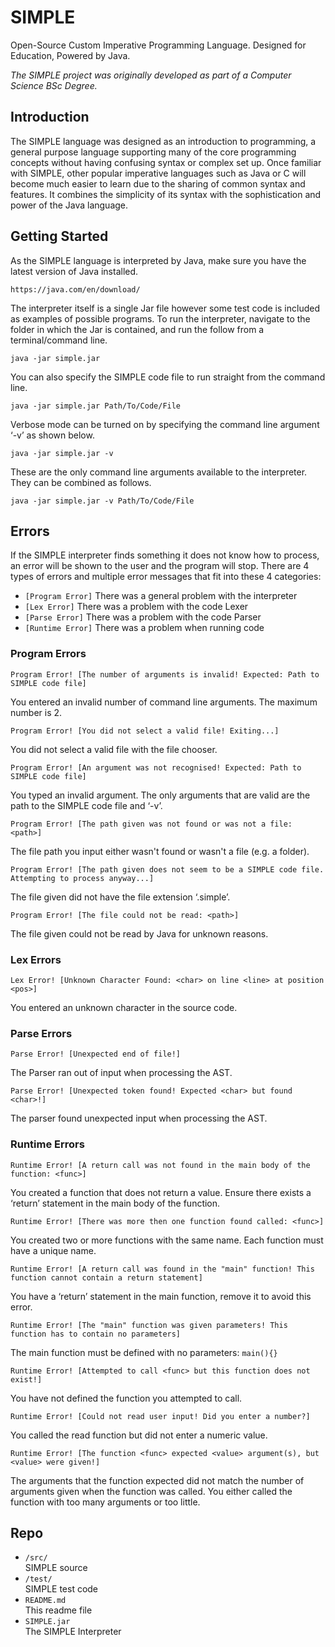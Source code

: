 # SIMPLE

Open-Source Custom Imperative Programming Language. 
Designed for Education, Powered by Java.

_The SIMPLE project was originally developed as part of a Computer Science BSc Degree._

## Introduction

The SIMPLE language was designed as an introduction to programming, a general purpose language supporting many of the core programming concepts without having confusing syntax or complex set up. Once familiar with SIMPLE, other popular imperative languages such as Java or C will become much easier to learn due to the sharing of common syntax and features. It combines the simplicity of its syntax with the sophistication and power of the Java language.

## Getting Started

As the SIMPLE language is interpreted by Java, make sure you have the latest version of Java installed.

```
https://java.com/en/download/
```

The interpreter itself is a single Jar file however some test code is included as examples of possible programs. To run the interpreter, navigate to the folder in which the Jar is contained, and run the follow from a terminal/command line.

```java -jar simple.jar
```
You can also specify the SIMPLE code file to run straight from the command line.

```java -jar simple.jar Path/To/Code/File
```
Verbose mode can be turned on by specifying the command line argument ‘-v’ as shown below. 

```java -jar simple.jar -v
```
These are the only command line arguments available to the interpreter. They can be combined as follows.

```java -jar simple.jar -v Path/To/Code/File
```

## Errors

If the SIMPLE interpreter finds something it does not know how to process, an error will be shown to the user and the program will stop. There are 4 types of errors and multiple error messages that fit into these 4 categories:
- `[Program Error]`    There was a general problem with the interpreter- `[Lex Error]`        There was a problem with the code Lexer- `[Parse Error]`      There was a problem with the code Parser- `[Runtime Error]`    There was a problem when running code

### Program Errors

```
Program Error! [The number of arguments is invalid! Expected: Path to SIMPLE code file]
```
You entered an invalid number of command line arguments. The maximum number is 2.

```
Program Error! [You did not select a valid file! Exiting...]
```
You did not select a valid file with the file chooser.

```
Program Error! [An argument was not recognised! Expected: Path to SIMPLE code file]
```
You typed an invalid argument. The only arguments that are valid are the path to the SIMPLE code file and ‘-v’.


```
Program Error! [The path given was not found or was not a file: <path>]
```
The file path you input either wasn't found or wasn't a file (e.g. a folder).

```
Program Error! [The path given does not seem to be a SIMPLE code file. Attempting to process anyway...]
```
The file given did not have the file extension ‘.simple’.

```
Program Error! [The file could not be read: <path>]
```

The file given could not be read by Java for unknown reasons.

### Lex Errors

```
Lex Error! [Unknown Character Found: <char> on line <line> at position <pos>]
```
You entered an unknown character in the source code.

### Parse Errors

```
Parse Error! [Unexpected end of file!]
```
The Parser ran out of input when processing the AST.

```Parse Error! [Unexpected token found! Expected <char> but found <char>!]
```
The parser found unexpected input when processing the AST.

### Runtime Errors

```
Runtime Error! [A return call was not found in the main body of the function: <func>]
```
You created a function that does not return a value. Ensure there exists a ‘return’ statement in the main body of the function.```
Runtime Error! [There was more then one function found called: <func>]
```
You created two or more functions with the same name. Each function must have a unique name.

```Runtime Error! [A return call was found in the "main" function! This function cannot contain a return statement]
```
You have a ‘return’ statement in the main function, remove it to avoid this error.

```Runtime Error! [The "main" function was given parameters! This function has to contain no parameters]
```
The main function must be defined with no parameters: `main(){}`

```Runtime Error! [Attempted to call <func> but this function does not exist!]
```
You have not defined the function you attempted to call.

```Runtime Error! [Could not read user input! Did you enter a number?]
```
You called the read function but did not enter a numeric value.

```Runtime Error! [The function <func> expected <value> argument(s), but <value> were given!]
```
The arguments that the function expected did not match the number of arguments given when the function was called. You either called the function with too many arguments or too little.

## Repo

- `/src/`	
	SIMPLE source
- `/test/`	
	SIMPLE test code
- `README.md`	
	This readme file
- `SIMPLE.jar`	
	The SIMPLE Interpreter